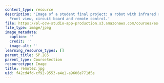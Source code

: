```yaml
---
content_type: resource
description: 'Image of a student final project: a robot with infrared remote control.
  Front view, circuit board and remote control.'
file: https://ol-ocw-studio-app-production.s3.amazonaws.com/courses/es-293-lego-robotics-spring-2007/f42cd4fdcf929553a4e1a9606e771d5e_remote2.jpg
file_type: image/jpeg
image_metadata:
  caption: ''
  credit: ''
  image-alt: ''
learning_resource_types: []
parent_title: SP.285
parent_type: CourseSection
resourcetype: Image
title: remote2.jpg
uid: f42cd4fd-cf92-9553-a4e1-a9606e771d5e
---
```

